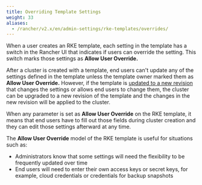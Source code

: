 ```yaml
---
title: Overriding Template Settings
weight: 33
aliases:
  - /rancher/v2.x/en/admin-settings/rke-templates/overrides/
---
```


When a user creates an RKE template, each setting in the template has a switch in the Rancher UI that indicates if users can override the setting. This switch marks those settings as **Allow User Override.**

After a cluster is created with a template, end users can't update any of the settings defined in the template unless the template owner marked them as **Allow User Override.** However, if the template is [updated to a new revision](manage-rke1-templates.md) that changes the settings or allows end users to change them, the cluster can be upgraded to a new revision of the template and the changes in the new revision will be applied to the cluster.

When any parameter is set as **Allow User Override** on the RKE template, it means that end users have to fill out those fields during cluster creation and they can edit those settings afterward at any time.

The **Allow User Override** model of the RKE template is useful for situations such as:

- Administrators know that some settings will need the flexibility to be frequently updated over time
- End users will need to enter their own access keys or secret keys, for example, cloud credentials or credentials for backup snapshots